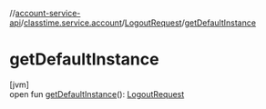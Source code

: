 //[account-service-api](../../../index.md)/[classtime.service.account](../index.md)/[LogoutRequest](index.md)/[getDefaultInstance](get-default-instance.md)

# getDefaultInstance

[jvm]\
open fun [getDefaultInstance](get-default-instance.md)(): [LogoutRequest](index.md)
